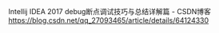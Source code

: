 Intellij IDEA 2017 debug断点调试技巧与总结详解篇 - CSDN博客
https://blog.csdn.net/qq_27093465/article/details/64124330







